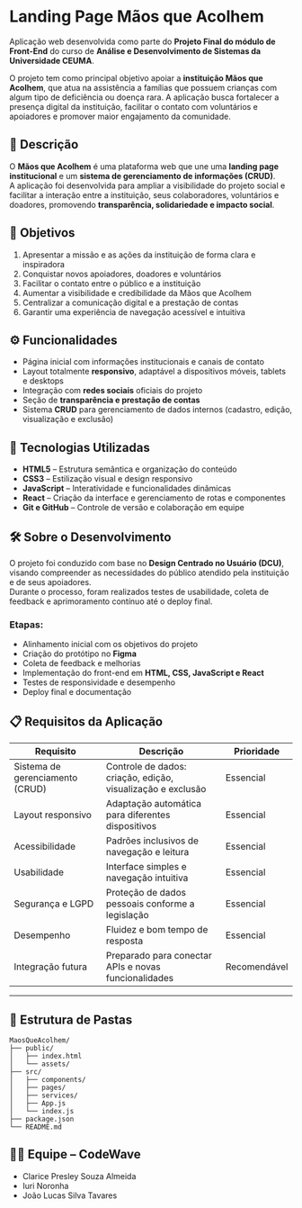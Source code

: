 # Landing Page Mãos que Acolhem

Aplicação web desenvolvida como parte do **Projeto Final do módulo de Front-End** do curso de **Análise e Desenvolvimento de Sistemas da Universidade CEUMA**.

O projeto tem como principal objetivo apoiar a **instituição Mãos que Acolhem**, que atua na assistência a famílias que possuem crianças com algum tipo de deficiência ou doença rara. A aplicação busca fortalecer a presença digital da instituição, facilitar o contato com voluntários e apoiadores e promover maior engajamento da comunidade.



## 🧩 Descrição

O **Mãos que Acolhem** é uma plataforma web que une uma **landing page institucional** e um **sistema de gerenciamento de informações (CRUD)**.  
A aplicação foi desenvolvida para ampliar a visibilidade do projeto social e facilitar a interação entre a instituição, seus colaboradores, voluntários e doadores, promovendo **transparência, solidariedade e impacto social**.



## 🎯 Objetivos

1. Apresentar a missão e as ações da instituição de forma clara e inspiradora  
2. Conquistar novos apoiadores, doadores e voluntários  
3. Facilitar o contato entre o público e a instituição  
4. Aumentar a visibilidade e credibilidade da Mãos que Acolhem  
5. Centralizar a comunicação digital e a prestação de contas  
6. Garantir uma experiência de navegação acessível e intuitiva  


## ⚙️ Funcionalidades

- Página inicial com informações institucionais e canais de contato  
- Layout totalmente **responsivo**, adaptável a dispositivos móveis, tablets e desktops
- Integração com **redes sociais** oficiais do projeto  
- Seção de **transparência e prestação de contas**   
- Sistema **CRUD** para gerenciamento de dados internos (cadastro, edição, visualização e exclusão)  


## 🧠 Tecnologias Utilizadas

- **HTML5** – Estrutura semântica e organização do conteúdo  
- **CSS3** – Estilização visual e design responsivo  
- **JavaScript** – Interatividade e funcionalidades dinâmicas  
- **React** – Criação da interface e gerenciamento de rotas e componentes  
- **Git e GitHub** – Controle de versão e colaboração em equipe  


## 🛠️ Sobre o Desenvolvimento

O projeto foi conduzido com base no **Design Centrado no Usuário (DCU)**, visando compreender as necessidades do público atendido pela instituição e de seus apoiadores.  
Durante o processo, foram realizados testes de usabilidade, coleta de feedback e aprimoramento contínuo até o deploy final.

### Etapas:
- Alinhamento inicial com os objetivos do projeto  
- Criação do protótipo no **Figma**  
- Coleta de feedback e melhorias  
- Implementação do front-end em **HTML, CSS, JavaScript e React**  
- Testes de responsividade e desempenho  
- Deploy final e documentação  


## 📋 Requisitos da Aplicação

| Requisito | Descrição | Prioridade |
|------------|------------|------------|
| Sistema de gerenciamento (CRUD) | Controle de dados: criação, edição, visualização e exclusão | Essencial |
| Layout responsivo | Adaptação automática para diferentes dispositivos | Essencial |
| Acessibilidade | Padrões inclusivos de navegação e leitura | Essencial |
| Usabilidade | Interface simples e navegação intuitiva | Essencial |
| Segurança e LGPD | Proteção de dados pessoais conforme a legislação | Essencial |
| Desempenho | Fluidez e bom tempo de resposta | Essencial |
| Integração futura | Preparado para conectar APIs e novas funcionalidades | Recomendável |

---

## 📁 Estrutura de Pastas

```plaintext
MaosQueAcolhem/
├── public/
│   ├── index.html
│   └── assets/
├── src/
│   ├── components/
│   ├── pages/
│   ├── services/
│   ├── App.js
│   └── index.js
├── package.json
└── README.md
```

## 👩‍💻 Equipe – CodeWave

- Clarice Presley Souza Almeida
- Iuri Noronha
- João Lucas Silva Tavares

